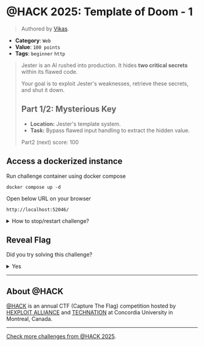 # @HACK 2025: Template of Doom - 1

> Authored by [Vikas](https://github.com/vikassharma-3).

- **Category**: `Web`
- **Value**: `100 points`
- **Tags**: `beginner` `http`

> Jester is an AI rushed into production. It hides **two critical secrets** within its flawed code.
> 
> Your goal is to exploit Jester's weaknesses, retrieve these secrets, and shut it down.
> 
> ## Part 1/2: Mysterious Key
>   - **Location:** Jester's template system.
>   - **Task:** Bypass flawed input handling to extract the hidden value.
> 
> Part2 (next) score: 100
> 

## Access a dockerized instance

Run challenge container using docker compose
```
docker compose up -d
```
Open below URL on your browser
```
http://localhost:52046/
```
<details>
<summary>
How to stop/restart challenge?
</summary>

To stop the challenge run
```
docker compose stop
```
To restart the challenge run
```
docker compose restart
```

</details>


## Reveal Flag

Did you try solving this challenge?
<details>
<summary>
Yes
</summary>

Did you **REALLY** try solving this challenge?

<details>
<summary>
Yes, I promise!
</summary>

Flag: `ATHACKCTF{0HH_T00_3ASY_FL4G}`

</details>
</details>


---

## About @HACK
[@HACK](https://athackctf.com/) is an annual CTF (Capture The Flag) competition hosted by [HEXPLOIT ALLIANCE](https://hexploit-alliance.com/) and [TECHNATION](https://technationcanada.ca/) at Concordia University in Montreal, Canada.

---
[Check more challenges from @HACK 2025](https://github.com/athack-ctf/AtHackCTF-2025-Challenges).